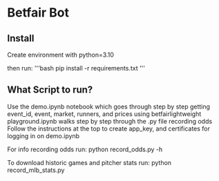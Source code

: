 # Betfair Bot

## Install
Create environment with python=3.10

then run:
'''bash
pip install -r requirements.txt
'''

## What Script to run?

Use the demo.ipynb notebook which goes through step by step getting event_id, event, market, runners, and prices using betfairlightweight
playground.ipynb walks step by step through the .py file recording odds
Follow the instructions at the top to create app_key, and certificates for logging in on demo.ipynb

For info recording odds run:
python record_odds.py -h

To download historic games and pitcher stats run:
python record_mlb_stats.py